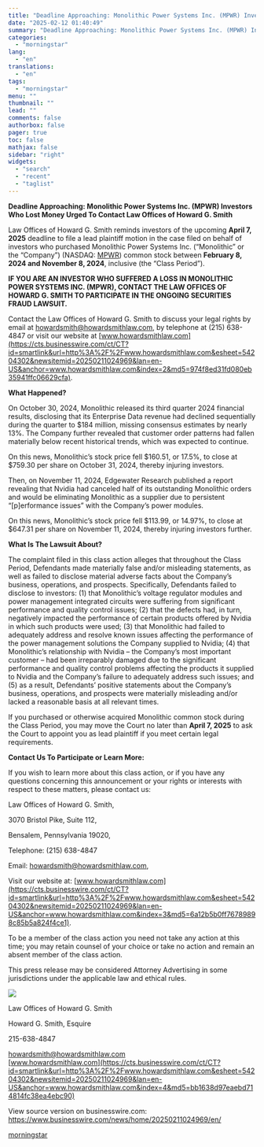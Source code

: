 ```yaml
---
title: "Deadline Approaching: Monolithic Power Systems Inc. (MPWR) Investors Who Lost Money Urged To Contact Law Offices of Howard G. Smith"
date: "2025-02-12 01:40:49"
summary: "Deadline Approaching: Monolithic Power Systems Inc. (MPWR) Investors Who Lost Money Urged To Contact Law Offices of Howard G. Smith Law Offices of Howard G. Smith reminds investors of the upcoming April 7, 2025 deadline to file a lead plaintiff motion in the case filed on behalf of investors who..."
categories:
  - "morningstar"
lang:
  - "en"
translations:
  - "en"
tags:
  - "morningstar"
menu: ""
thumbnail: ""
lead: ""
comments: false
authorbox: false
pager: true
toc: false
mathjax: false
sidebar: "right"
widgets:
  - "search"
  - "recent"
  - "taglist"
---
```


**Deadline Approaching: Monolithic Power Systems Inc. (MPWR) Investors Who Lost Money Urged To Contact Law Offices of Howard G. Smith**

Law Offices of Howard G. Smith reminds investors of the upcoming **April 7, 2025** deadline to file a lead plaintiff motion in the case filed on behalf of investors who purchased Monolithic Power Systems Inc. (“Monolithic” or the “Company”) (NASDAQ: [MPWR](https://cts.businesswire.com/ct/CT?id=smartlink&url=https%3A%2F%2Ffinance.yahoo.com%2Fquote%2Fmpwr&esheet=54204302&newsitemid=20250211024969&lan=en-US&anchor=MPWR&index=1&md5=fcd6c758902375059d77fec8ebbafc8f)) common stock between **February 8, 2024 and November 8, 2024**, inclusive (the “Class Period”).

**IF YOU ARE AN INVESTOR WHO SUFFERED A LOSS IN MONOLITHIC POWER SYSTEMS INC. (MPWR), CONTACT THE LAW OFFICES OF HOWARD G. SMITH TO PARTICIPATE IN THE ONGOING SECURITIES FRAUD LAWSUIT.**

Contact the Law Offices of Howard G. Smith to discuss your legal rights by email at [howardsmith@howardsmithlaw.com](mailto:howardsmith@howardsmithlaw.com), by telephone at (215) 638-4847 or visit our website at [www.howardsmithlaw.com](https://cts.businesswire.com/ct/CT?id=smartlink&url=http%3A%2F%2Fwww.howardsmithlaw.com&esheet=54204302&newsitemid=20250211024969&lan=en-US&anchor=www.howardsmithlaw.com&index=2&md5=974f8ed31fd080eb35941ffc06629cfa).

**What Happened?**

On October 30, 2024, Monolithic released its third quarter 2024 financial results, disclosing that its Enterprise Data revenue had declined sequentially during the quarter to $184 million, missing consensus estimates by nearly 13%. The Company further revealed that customer order patterns had fallen materially below recent historical trends, which was expected to continue.

On this news, Monolithic’s stock price fell $160.51, or 17.5%, to close at $759.30 per share on October 31, 2024, thereby injuring investors.

Then, on November 11, 2024, Edgewater Research published a report revealing that Nvidia had canceled half of its outstanding Monolithic orders and would be eliminating Monolithic as a supplier due to persistent “[p]erformance issues” with the Company’s power modules.

On this news, Monolithic’s stock price fell $113.99, or 14.97%, to close at $647.31 per share on November 11, 2024, thereby injuring investors further.

**What Is The Lawsuit About?**

The complaint filed in this class action alleges that throughout the Class Period, Defendants made materially false and/or misleading statements, as well as failed to disclose material adverse facts about the Company’s business, operations, and prospects. Specifically, Defendants failed to disclose to investors: (1) that Monolithic’s voltage regulator modules and power management integrated circuits were suffering from significant performance and quality control issues; (2) that the defects had, in turn, negatively impacted the performance of certain products offered by Nvidia in which such products were used; (3) that Monolithic had failed to adequately address and resolve known issues affecting the performance of the power management solutions the Company supplied to Nvidia; (4) that Monolithic’s relationship with Nvidia – the Company’s most important customer – had been irreparably damaged due to the significant performance and quality control problems affecting the products it supplied to Nvidia and the Company’s failure to adequately address such issues; and (5) as a result, Defendants’ positive statements about the Company’s business, operations, and prospects were materially misleading and/or lacked a reasonable basis at all relevant times.

If you purchased or otherwise acquired Monolithic common stock during the Class Period, you may move the Court no later than **April 7, 2025** to ask the Court to appoint you as lead plaintiff if you meet certain legal requirements.

**Contact Us To Participate or Learn More:**

If you wish to learn more about this class action, or if you have any questions concerning this announcement or your rights or interests with respect to these matters, please contact us:
  
Law Offices of Howard G. Smith,
  
3070 Bristol Pike, Suite 112,
  
Bensalem, Pennsylvania 19020,
  
Telephone: (215) 638-4847
  
Email: [howardsmith@howardsmithlaw.com](mailto:howardsmith@howardsmithlaw.com),
  
Visit our website at: [www.howardsmithlaw.com](https://cts.businesswire.com/ct/CT?id=smartlink&url=http%3A%2F%2Fwww.howardsmithlaw.com&esheet=54204302&newsitemid=20250211024969&lan=en-US&anchor=www.howardsmithlaw.com&index=3&md5=6a12b5b0ff76789898c85b5a824f4ce1).

To be a member of the class action you need not take any action at this time; you may retain counsel of your choice or take no action and remain an absent member of the class action.

This press release may be considered Attorney Advertising in some jurisdictions under the applicable law and ethical rules.

 ![](https://cts.businesswire.com/ct/CT?id=bwnews&sty=20250211024969r1&sid=mstr3&distro=nx&lang=en)

Law Offices of Howard G. Smith
  
Howard G. Smith, Esquire
  
215-638-4847
  
[howardsmith@howardsmithlaw.com](mailto:howardsmith@howardsmithlaw.com)  
[www.howardsmithlaw.com](https://cts.businesswire.com/ct/CT?id=smartlink&url=http%3A%2F%2Fwww.howardsmithlaw.com&esheet=54204302&newsitemid=20250211024969&lan=en-US&anchor=www.howardsmithlaw.com&index=4&md5=bb1638d97eaebd714814fc38ea4ebc90)

View source version on businesswire.com: <https://www.businesswire.com/news/home/20250211024969/en/>

[morningstar](https://www.morningstar.com/news/business-wire/20250211024969/deadline-approaching-monolithic-power-systems-inc-mpwr-investors-who-lost-money-urged-to-contact-law-offices-of-howard-g-smith)
